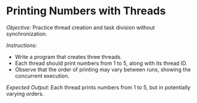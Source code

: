 # **Printing Numbers with Threads**

*Objective:* Practice thread creation and task division without synchronization.

*Instructions:*
* Write a program that creates three threads.
* Each thread should print numbers from 1 to 5, along with its thread ID.
* Observe that the order of printing may vary between runs, showing the concurrent execution.

*Expected Output:* Each thread prints numbers from 1 to 5, but in potentially varying orders.
